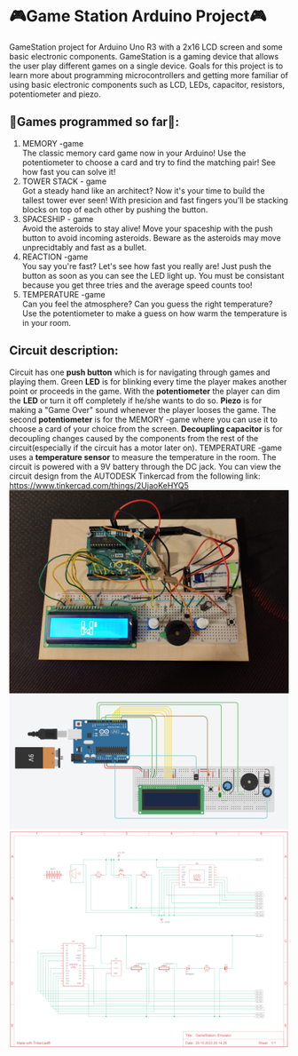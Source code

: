 # :video_game:Game Station Arduino Project:video_game:

GameStation project for Arduino Uno R3 with a 2x16 LCD screen and some basic electronic components.
GameStation is a gaming device that allows the user play different games on a single device.
Goals for this project is to learn more about programming microcontrollers and getting
more familiar of using basic electronic components such as LCD, LEDs, capacitor, resistors, potentiometer
and piezo. <br>
## :game_die:Games programmed so far:game_die::
1. MEMORY -game<br>
The classic memory card game now in your Arduino! Use the potentiometer to choose a card
and try to find the matching pair! See how fast you can solve it!
2. TOWER STACK - game<br>
Got a steady hand like an architect? Now it's your time to build the tallest tower ever seen!
With presicion and fast fingers you'll be stacking blocks on top of each other by pushing
the button.
3. SPACESHIP - game<br>
Avoid the asteroids to stay alive! Move your spaceship with the push button to avoid
incoming asteroids. Beware as the asteroids may move unprecidtably and fast as a bullet.
4. REACTION -game<br>
You say you're fast? Let's see how fast you really are! Just push the button as soon
as you can see the LED light up. You must be consistant because you get three tries
and the average speed counts too!
5. TEMPERATURE -game<br>
Can you feel the atmosphere? Can you guess the right temperature? Use the potentiometer to
make a guess on how warm the temperature is in your room.
## Circuit description:
Circuit has one **push button** which is for navigating through games and playing them.
Green **LED** is for blinking every time the player makes another point or proceeds in the game. With the **potentiometer**
the player can dim the **LED** or turn it off completely if he/she wants to do so.
**Piezo** is for making a "Game Over" sound whenever the player looses the game.
The second **potentiometer** is for the MEMORY -game where you can use it to choose
a card of your choice from the screen. **Decoupling capacitor** is for decoupling
changes caused by the components from the rest of the circuit(especially if the circuit has a motor later on). 
TEMPERATURE -game uses a **temperature sensor** to measure the temperature in the room.
The circuit is powered with a 9V battery through the DC jack.
You can view the circuit design from the AUTODESK Tinkercad from the following link:
https://www.tinkercad.com/things/2UjaoKeHYQ5
![GameStation](https://github.com/Jyppara/Game_Station_Arduino_Project/blob/main/Simulation%20pictures/GameStation.jpg)
![GameStation wiring](https://github.com/Jyppara/Game_Station_Arduino_Project/blob/main/Simulation%20pictures/GameStation-%20Emulator.png)
![GameStation schematic](https://github.com/Jyppara/Game_Station_Arduino_Project/blob/main/Simulation%20pictures/GameStation-%20Emulator_schematic.PNG)
